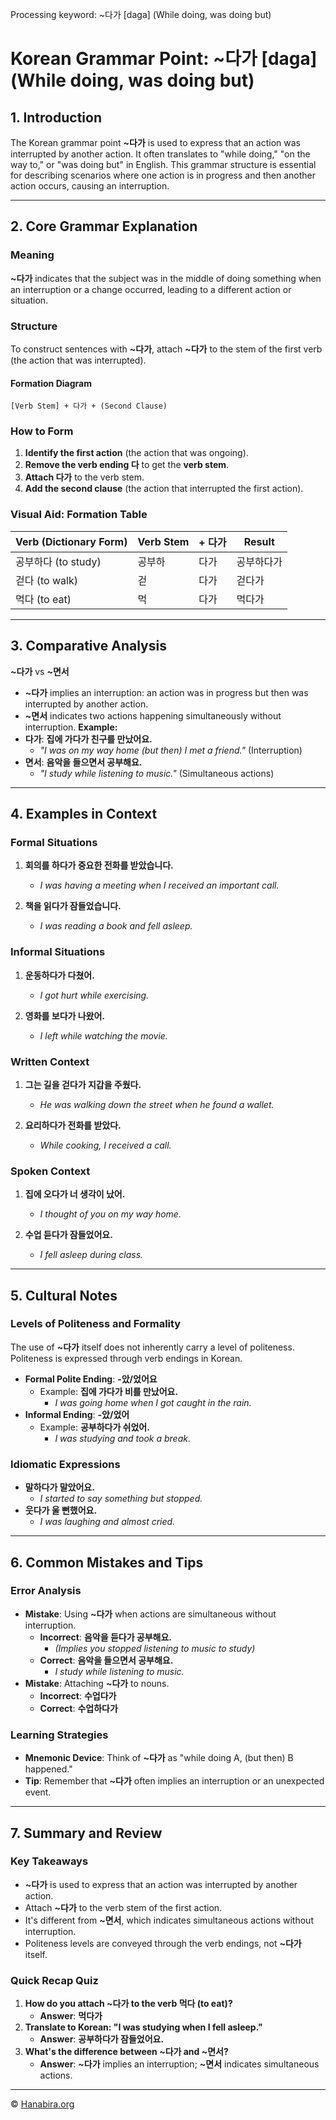 Processing keyword: ~다가 [daga] (While doing, was doing but)
# Korean Grammar Point: ~다가 [daga] (While doing, was doing but)


## 1. Introduction
The Korean grammar point **~다가** is used to express that an action was interrupted by another action. It often translates to "while doing," "on the way to," or "was doing but" in English. This grammar structure is essential for describing scenarios where one action is in progress and then another action occurs, causing an interruption.

---
## 2. Core Grammar Explanation
### Meaning
**~다가** indicates that the subject was in the middle of doing something when an interruption or a change occurred, leading to a different action or situation.
### Structure
To construct sentences with **~다가**, attach **~다가** to the stem of the first verb (the action that was interrupted).
#### Formation Diagram
```
[Verb Stem] + 다가 + (Second Clause)
```
### How to Form
1. **Identify the first action** (the action that was ongoing).
2. **Remove the verb ending 다** to get the **verb stem**.
3. **Attach 다가** to the verb stem.
4. **Add the second clause** (the action that interrupted the first action).
### Visual Aid: Formation Table
| Verb (Dictionary Form) | Verb Stem | + 다가 | Result     |
|------------------------|-----------|--------|------------|
| 공부하다 (to study)     | 공부하     | 다가   | 공부하다가 |
| 걷다 (to walk)          | 걷         | 다가   | 걷다가     |
| 먹다 (to eat)           | 먹         | 다가   | 먹다가     |
---
## 3. Comparative Analysis
**~다가** vs **~면서**
- **~다가** implies an interruption: an action was in progress but then was interrupted by another action.
- **~면서** indicates two actions happening simultaneously without interruption.
**Example:**
- **다가**: **집에 가다가 친구를 만났어요.**
  - *"I was on my way home (but then) I met a friend."* (Interruption)
- **면서**: **음악을 들으면서 공부해요.**
  - *"I study while listening to music."* (Simultaneous actions)
---
## 4. Examples in Context
### Formal Situations
1. **회의를 하다가 중요한 전화를 받았습니다.**
   - *I was having a meeting when I received an important call.*
   
2. **책을 읽다가 잠들었습니다.**
   - *I was reading a book and fell asleep.*
### Informal Situations
1. **운동하다가 다쳤어.**
   - *I got hurt while exercising.*
   
2. **영화를 보다가 나왔어.**
   - *I left while watching the movie.*
### Written Context
1. **그는 길을 걷다가 지갑을 주웠다.**
   - *He was walking down the street when he found a wallet.*
   
2. **요리하다가 전화를 받았다.**
   - *While cooking, I received a call.*
### Spoken Context
1. **집에 오다가 너 생각이 났어.**
   - *I thought of you on my way home.*
   
2. **수업 듣다가 잠들었어요.**
   - *I fell asleep during class.*
---
## 5. Cultural Notes
### Levels of Politeness and Formality
The use of **~다가** itself does not inherently carry a level of politeness. Politeness is expressed through verb endings in Korean.
- **Formal Polite Ending**: **-았/었어요**
  - Example: **집에 가다가 비를 만났어요.**
    - *I was going home when I got caught in the rain.*
- **Informal Ending**: **-았/었어**
  - Example: **공부하다가 쉬었어.**
    - *I was studying and took a break.*
### Idiomatic Expressions
- **말하다가 말았어요.**
  - *I started to say something but stopped.*
- **웃다가 울 뻔했어요.**
  - *I was laughing and almost cried.*
---
## 6. Common Mistakes and Tips
### Error Analysis
- **Mistake**: Using **~다가** when actions are simultaneous without interruption.
  - **Incorrect**: **음악을 듣다가 공부해요.**
    - *(Implies you stopped listening to music to study)*
  - **Correct**: **음악을 들으면서 공부해요.**
    - *I study while listening to music.*
- **Mistake**: Attaching **~다가** to nouns.
  - **Incorrect**: **수업다가**
  - **Correct**: **수업하다가**
### Learning Strategies
- **Mnemonic Device**: Think of **~다가** as "while doing A, (but then) B happened."
- **Tip**: Remember that **~다가** often implies an interruption or an unexpected event.
---
## 7. Summary and Review
### Key Takeaways
- **~다가** is used to express that an action was interrupted by another action.
- Attach **~다가** to the verb stem of the first action.
- It's different from **~면서**, which indicates simultaneous actions without interruption.
- Politeness levels are conveyed through the verb endings, not **~다가** itself.
### Quick Recap Quiz
1. **How do you attach ~다가 to the verb 먹다 (to eat)?**
   - **Answer**: **먹다가**
2. **Translate to Korean: "I was studying when I fell asleep."**
   - **Answer**: **공부하다가 잠들었어요.**
3. **What's the difference between ~다가 and ~면서?**
   - **Answer**: **~다가** implies an interruption; **~면서** indicates simultaneous actions.

---
© [Hanabira.org](https://hanabira.org)
